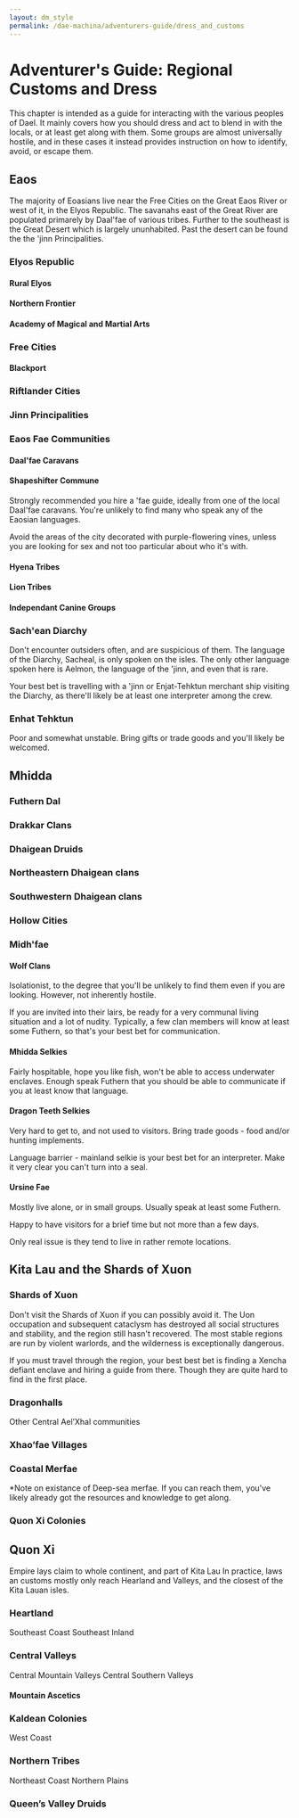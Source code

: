 ```yaml
---
layout: dm_style
permalink: /dae-machina/adventurers-guide/dress_and_customs
---
```


# Adventurer's Guide: Regional Customs and Dress

This chapter is intended as a guide for interacting with the various peoples of Dael. It mainly covers how you should dress and act to blend in with the locals, or at least get along with them.
Some groups are almost universally hostile, and in these cases it instead provides instruction on how to identify, avoid, or escape them.

## Eaos

The majority of Eoasians live near the Free Cities on the Great Eaos River or west of it, in the Elyos Republic. The savanahs east of the Great River are populated primarely by Daal'fae of various tribes. 
Further to the southeast is the Great Desert which is largely ununhabited. Past the desert can be found the the 'jinn Principalities. 

### Elyos Republic


#### Rural Elyos

#### Northern Frontier

#### Academy of Magical and Martial Arts

### Free Cities

#### Blackport

### Riftlander Cities

### Jinn Principalities

### Eaos Fae Communities

#### Daal'fae Caravans

#### Shapeshifter Commune

Strongly recommended you hire a 'fae guide, ideally from one of the local Daal'fae caravans.
You're unlikely to find many who speak any of the Eaosian languages.

Avoid the areas of the city decorated with purple-flowering vines, unless you are looking for sex and not too particular about who it's with.

#### Hyena Tribes

#### Lion Tribes

#### Independant Canine Groups

### Sach'ean Diarchy

Don't encounter outsiders often, and are suspicious of them.
The language of the Diarchy, Sacheal, is only spoken on the isles.
The only other language spoken here is Aelmon, the language of the 'jinn, and even that is rare.

Your best bet is travelling with a 'jinn or Enjat-Tehktun merchant ship visiting the Diarchy, as there'll likely be at least one interpreter among the crew.

### Enhat Tehktun

Poor and somewhat unstable.
Bring gifts or trade goods and you'll likely be welcomed. 

## Mhidda

### Futhern Dal

### Drakkar Clans

### Dhaigean Druids

### Northeastern Dhaigean clans

### Southwestern Dhaigean clans

### Hollow Cities

### Midh'fae

#### Wolf Clans

Isolationist, to the degree that you'll be unlikely to find them even if you are looking.
However, not inherently hostile.

If you are invited into their lairs, be ready for a very communal living situation and a lot of nudity.
Typically, a few clan members will know at least some Futhern, so that's your best bet for communication.

#### Mhidda Selkies

Fairly hospitable, hope you like fish, won't be able to access underwater enclaves.
Enough speak Futhern that you should be able to communicate if you at least know that language.

#### Dragon Teeth Selkies 

Very hard to get to, and not used to visitors. Bring trade goods - food and/or hunting implements. 

Language barrier - mainland selkie is your best bet for an interpreter.
Make it very clear you can't turn into a seal.

#### Ursine Fae

Mostly live alone, or in small groups.
Usually speak at least some Futhern.

Happy to have visitors for a brief time but not more than a few days.

Only real issue is they tend to live in rather remote locations.

## Kita Lau and the Shards of Xuon


### Shards of Xuon

Don't visit the Shards of Xuon if you can possibly avoid it. The Uon occupation and subsequent cataclysm has destroyed all social structures and stability, and the region still hasn't recovered.
The most stable regions are run by violent warlords, and the wilderness is exceptionally dangerous.

If you must travel through the region, your best best bet is finding a Xencha defiant enclave and hiring a guide from there. Though they are quite hard to find in the first place.

### Dragonhalls
Other Central Ael’Xhal communities

### Xhao’fae Villages

### Coastal Merfae

*Note on existance of Deep-sea merfae. If you can reach them, you've likely already got the resources and knowledge to get along.

### Quon Xi Colonies

## Quon Xi

Empire lays claim to whole continent, and part of Kita Lau
In practice, laws an customs mostly only reach Hearland and Valleys, and the closest of the Kita Lauan isles.

### Heartland

Southeast Coast
Southeast Inland

### Central Valleys

Central Mountain Valleys
Central Southern Valleys

#### Mountain Ascetics

### Kaldean Colonies

West Coast

### Northern Tribes

Northeast Coast
Northern Plains


### Queen’s Valley Druids



